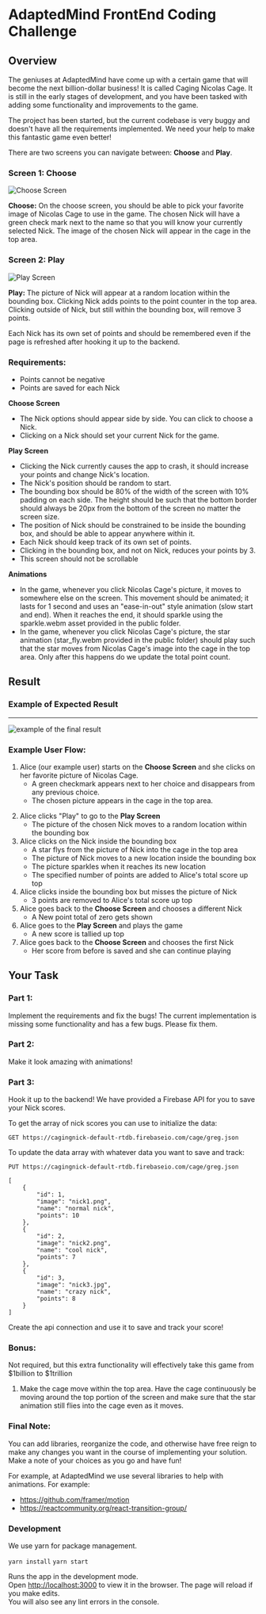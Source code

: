 # AdaptedMind FrontEnd Coding Challenge

## Overview

The geniuses at AdaptedMind have come up with a certain game that will become the next billion-dollar business! It is called Caging Nicolas Cage. It is still in the early stages of development, and you have been tasked with adding some functionality and improvements to the game.

The project has been started, but the current codebase is very buggy and doesn't have all the requirements implemented. We need your help to make this fantastic game even better!
  
There are two screens you can navigate between: **Choose** and **Play**.

### Screen 1: Choose 
![Choose Screen](/public/choose.png?raw=true "Choose Screen")

**Choose:**
On the choose screen, you should be able to pick your favorite image of Nicolas Cage to use in the game.
The chosen Nick will have a green check mark next to the name so that you will know your currently selected Nick. The image of the chosen Nick will appear in the cage in the top area.

### Screen 2: Play 
![Play Screen](/public/play.png?raw=true "Play Screen")

**Play:**
The picture of Nick will appear at a random location within the bounding box.
Clicking Nick adds points to the point counter in the top area.
Clicking outside of Nick, but still within the bounding box, will remove 3 points.

Each Nick has its own set of points and should be remembered even if the page is refreshed after hooking it up to the backend.

### Requirements:

  - Points cannot be negative
  - Points are saved for each Nick
  
  **Choose Screen**
  - The Nick options should appear side by side. You can click to choose a Nick.
  - Clicking on a Nick should set your current Nick for the game.

  **Play Screen**
  - Clicking the Nick currently causes the app to crash, it should increase your points and change Nick's location.
  - The Nick's position should be random to start.
  - The bounding box should be 80% of the width of the screen with 10% padding on each side. The height should be such that the bottom border should always be 20px from the bottom of the screen no matter the screen size.
  - The position of Nick should be constrained to be inside the bounding box, and should be able to appear anywhere within it.
  - Each Nick should keep track of its own set of points.
  - Clicking in the bounding box, and not on Nick, reduces your points by 3.
  - This screen should not be scrollable

  **Animations**
  - In the game, whenever you click Nicolas Cage's picture, it moves to somewhere else on the screen. This movement should be animated; it lasts for 1 second and uses an "ease-in-out" style animation (slow start and end). When it reaches the end, it should sparkle using the sparkle.webm asset provided in the public folder.
  - In the game, whenever you click Nicolas Cage's picture, the star animation (star_fly.webm provided in the public folder) should play such that the star moves from Nicolas Cage's image into the cage in the top area. Only after this happens do we update the total point count.

## Result

### Example of Expected Result
--------------------------------
![](/public/final.gif "example of the final result")

### Example User Flow:

1. Alice (our example user) starts on the **Choose Screen** and she clicks on her favorite picture of Nicolas Cage.
   - A green checkmark appears next to her choice and disappears from any previous choice. 
   - The chosen picture appears in the cage in the top area.
2) Alice clicks "Play" to go to the **Play Screen**
   - The picture of the chosen Nick moves to a random location within the bounding box
3) Alice clicks on the Nick inside the bounding box
   - A star flys from the picture of Nick into the cage in the top area
   - The picture of Nick moves to a new location inside the bounding box
   - The picture sparkles when it reaches its new location
   - The specified number of points are added to Alice's total score up top
4) Alice clicks inside the bounding box but misses the picture of Nick
   - 3 points are removed to Alice's total score up top
5) Alice goes back to the **Choose Screen** and chooses a different Nick
   - A New point total of zero gets shown
6) Alice goes to the **Play Screen** and plays the game
   - A new score is tallied up top
7) Alice goes back to the **Choose Screen** and chooses the first Nick
   - Her score from before is saved and she can continue playing

## Your Task

### Part 1:
Implement the requirements and fix the bugs! The current implementation is missing some functionality and has a few bugs. Please fix them.

### Part 2:
Make it look amazing with animations!

### Part 3:
Hook it up to the backend! We have provided a Firebase API for you to save your Nick scores. 

To get the array of nick scores you can use to initialize the data:
```
GET https://cagingnick-default-rtdb.firebaseio.com/cage/greg.json
```

To update the data array with whatever data you want to save and track:
```
PUT https://cagingnick-default-rtdb.firebaseio.com/cage/greg.json 

[
    {
        "id": 1,
        "image": "nick1.png",
        "name": "normal nick",
        "points": 10
    },
    {
        "id": 2,
        "image": "nick2.png",
        "name": "cool nick",
        "points": 7
    },
    {
        "id": 3,
        "image": "nick3.jpg",
        "name": "crazy nick",
        "points": 8
    }
]
```
Create the api connection and use it to save and track your score!

### Bonus:
Not required, but this extra functionality will effectively take this game from $1billion to $1trillion

1) Make the cage move within the top area. Have the cage continuously be moving around the top portion of the screen and make sure that the star animation still flies into the cage even as it moves.

### Final Note:
You can add libraries, reorganize the code, and otherwise have free reign to make any changes you want in the course of implementing your solution. Make a note of your choices as you go and have fun!

For example, at AdaptedMind we use several libraries to help with animations. For example:
-  https://github.com/framer/motion
-  https://reactcommunity.org/react-transition-group/

### Development
We use yarn for package management.

`yarn install`
`yarn start`

Runs the app in the development mode.\
Open [http://localhost:3000](http://localhost:3000) to view it in the browser.
The page will reload if you make edits.\
You will also see any lint errors in the console.
